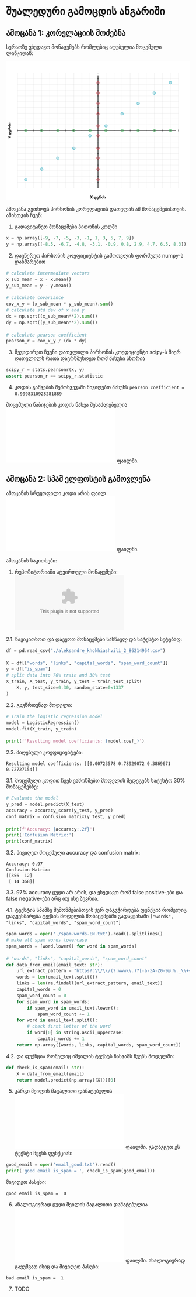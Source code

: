 # შუალედური გამოცდის ანგარიში

## ამოცანა 1: კორელაციის მოძებნა

სურათზე ვხედავთ მონაცემებს რომლებიც აღებულია მოცემული ლინკიდან:

![p1.png](p1.png)

ამოცანა გვთხოვს პირსონის კორელაციის დათვლას ამ მონაცემებისთვის.
ამისთვის ჩვენ:
1. გადავიტანეთ მონაცემები პითონის კოდში
```python
x = np.array([-9, -7, -5, -3, -1, 1, 3, 5, 7, 9])
y = np.array([-8.5, -6.7, -4.8, -3.1, -0.9, 0.8, 2.9, 4.7, 6.5, 8.3])
```
2. დავწერეთ პირსონის კოეფიციენტის გამოთვლის ფორმულა numpy-ს დახმარებით
```python
# calculate intermediate vectors
x_sub_mean = x - x.mean()
y_sub_mean = y - y.mean()

# calculate covariance
cov_x_y = (x_sub_mean * y_sub_mean).sum()
# calculate std dev of x and y
dx = np.sqrt((x_sub_mean**2).sum())
dy = np.sqrt((y_sub_mean**2).sum())

# calculate pearson coefficient
pearson_r = cov_x_y / (dx * dy)
```
3. შევადარეთ ჩვენი დათვლილი პირსონის კოეფიციენტი scipy-ს მიერ დათვლილს რათა დავრწმუნდეთ რომ პასუხი სწორია
```python
scipy_r = stats.pearsonr(x, y)
assert pearson_r == scipy_r.statistic
```
4. კოდის გაშვების შემთხვევაში მივიღებთ პასუხს `pearson coefficient = 0.9998310928281889`

მოცემული ნაბიჯების კოდის ნახვა შესაძლებელია ![p1.py](p1.py) ფაილში.

## ამოცანა 2: სპამ ელფოსტის გამოვლენა

ამოცანის სრუყოფილი კოდი არის ფაილ ![p2.py](p2.py) ფაილში.

ამოცანის საკითხები:
1. რეპოზიტორიაში ატვირთული მონაცემები: ![aleksandre_khokhiashvili_2_86214954.csv](aleksandre_khokhiashvili_2_86214954.csv)

2.1. წავიკითხოთ და დავყოთ მონაცემები სასწავლ და სატესტო სეტებად:
```python
df = pd.read_csv("./aleksandre_khokhiashvili_2_86214954.csv")

X = df[["words", "links", "capital_words", "spam_word_count"]]
y = df["is_spam"]
# split data into 70% train and 30% test
X_train, X_test, y_train, y_test = train_test_split(
    X, y, test_size=0.30, random_state=0x1337
)
```
2.2. გავწრთვნად მოდელი:
```python
# Train the logistic regression model
model = LogisticRegression()
model.fit(X_train, y_train)

print(f'Resulting model coefficients: {model.coef_}')
```
2.3. მიღებული კოეფიციენტები:
```
Resulting model coefficients: [[0.00723578 0.78929072 0.3869671  0.72727154]]
```
3.1. მოცემული კოდით ჩვენ ვამოწმებთ მოდელის შედეგებს სატესტო 30% მონაცემებზე:
```python
# Evaluate the model
y_pred = model.predict(X_test)
accuracy = accuracy_score(y_test, y_pred)
conf_matrix = confusion_matrix(y_test, y_pred)

print(f'Accuracy: {accuracy:.2f}')
print('Confusion Matrix:')
print(conf_matrix)
```
3.2. მივიღეთ მოცემული accuracy და confusion matrix:
```
Accuracy: 0.97
Confusion Matrix:
[[356  12]
 [ 14 368]]
```
3.3. 97% accuracy ცუდი არ არის, და ვხედავთ რომ false positive-ები და false negative-ები არც თუ ისე ბევრია.

4.1. ტექსტის სპამზე შემოწმებისთვის ჯერ დაგვჭირდება ფუნქცია რომელიც დაგვეხმარება ტექსის მოდელის მონაცემებში გადაყვანაში `["words", "links", "capital_words", "spam_word_count"]`
```python
spam_words = open('./spam-words-EN.txt').read().splitlines()
# make all spam words lowercase
spam_words = [word.lower() for word in spam_words]

# "words", "links", "capital_words", "spam_word_count"
def data_from_email(email_text: str):
    url_extract_pattern = "https?:\\/\\/(?:www\\.)?[-a-zA-Z0-9@:%._\\+~#=]{1,256}\\.[a-zA-Z0-9()]{1,6}\\b(?:[-a-zA-Z0-9()@:%_\\+.~#?&\\/=]*)"
    words = len(email_text.split())
    links = len(re.findall(url_extract_pattern, email_text))
    capital_words = 0
    spam_word_count = 0
    for spam_word in spam_words:
        if spam_word in email_text.lower():
            spam_word_count += 1
    for word in email_text.split():
        # check first letter of the word
        if word[0] in string.ascii_uppercase:
            capital_words += 1
    return np.array([words, links, capital_words, spam_word_count])
```
4.2. და ფუქნცია რომელიც იმეილის ტექსტს ჩასვამს ჩვენს მოდელში:
```python
def check_is_spam(email: str):
    X = data_from_email(email)
    return model.predict(np.array([X]))[0]
```
5. კარგი მეილის მაგალითი დამატებულია ![email_good.txt](email_good.txt) ფაილში. გადავცეთ ეს ტექსტი ჩვენს ფუნქციას:
```python
good_email = open('email_good.txt').read()
print('good email is_spam = ', check_is_spam(good_email))
```
მივიღეთ პასუხი:
```
good email is_spam =  0
```
6. ანალოგიურად ცუდი მეილის მაგალითი დამატებულია ![email_bad.txt](email_bad.txt) ფაილში. ანალოგიურად გავუშვათ ისიც და მივიღეთ პასუხი:
```
bad email is_spam =  1
```
7. TODO
